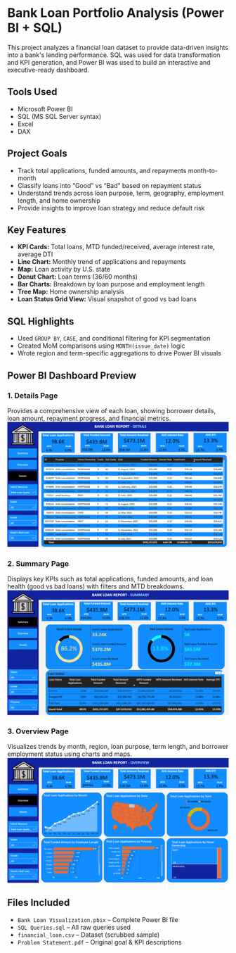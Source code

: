 # Bank Loan Portfolio Analysis (Power BI + SQL)

This project analyzes a financial loan dataset to provide data-driven insights into a bank's lending performance. SQL was used for data transformation and KPI generation, and Power BI was used to build an interactive and executive-ready dashboard.

## Tools Used
- Microsoft Power BI
- SQL (MS SQL Server syntax)
- Excel
- DAX

## Project Goals
- Track total applications, funded amounts, and repayments month-to-month
- Classify loans into “Good” vs “Bad” based on repayment status
- Understand trends across loan purpose, term, geography, employment length, and home ownership
- Provide insights to improve loan strategy and reduce default risk

## Key Features
- **KPI Cards:** Total loans, MTD funded/received, average interest rate, average DTI
- **Line Chart:** Monthly trend of applications and repayments
- **Map:** Loan activity by U.S. state
- **Donut Chart:** Loan terms (36/60 months)
- **Bar Charts:** Breakdown by loan purpose and employment length
- **Tree Map:** Home ownership analysis
- **Loan Status Grid View:** Visual snapshot of good vs bad loans

## SQL Highlights
- Used `GROUP BY`, `CASE`, and conditional filtering for KPI segmentation
- Created MoM comparisons using `MONTH(issue_date)` logic
- Wrote region and term-specific aggregations to drive Power BI visuals

## Power BI Dashboard Preview
### 1. Details Page
Provides a comprehensive view of each loan, showing borrower details, loan amount, repayment progress, and financial metrics.
![Details Dashboard](dashboard_details.png)

### 2. Summary Page
Displays key KPIs such as total applications, funded amounts, and loan health (good vs bad loans) with filters and MTD breakdowns.
![Summary Dashboard](dashboard_summary.png)

### 3. Overview Page
Visualizes trends by month, region, loan purpose, term length, and borrower employment status using charts and maps.
![Overview Dashboard](dashboard_overview.png)


## Files Included
- `Bank Loan Visualization.pbix` – Complete Power BI file
- `SQL Queries.sql` – All raw queries used
- `financial_loan.csv` – Dataset (scrubbed sample)
- `Problem Statement.pdf` – Original goal & KPI descriptions
